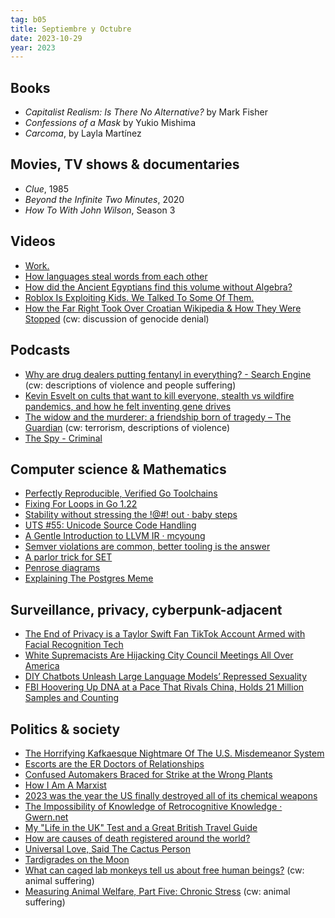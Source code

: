 ```yaml
---
tag: b05
title: Septiembre y Octubre
date: 2023-10-29
year: 2023
---
```


## Books

- *Capitalist Realism: Is There No Alternative?* by Mark Fisher
- *Confessions of a Mask* by Yukio Mishima
- *Carcoma*, by Layla Martínez

## Movies, TV shows & documentaries

- *Clue*, 1985
- *Beyond the Infinite Two Minutes*, 2020
- *How To With John Wilson*, Season 3

## Videos

- [Work.](https://www.youtube.com/watch?v=hvk_XylEmLo)
- [How languages steal words from each other](https://www.youtube.com/watch?v=TFpzps-DCb0)
- [How did the Ancient Egyptians find this volume without Algebra?](https://www.youtube.com/watch?v=xmoIrwTsZbg)
- [Roblox Is Exploiting Kids. We Talked To Some Of Them.](https://www.youtube.com/watch?v=n6PYj93SGxc)
- [How the Far Right Took Over Croatian Wikipedia & How They Were Stopped]() (cw: discussion of genocide denial)

## Podcasts

- [Why are drug dealers putting fentanyl in everything? - Search Engine](https://open.spotify.com/episode/3mk2gJNYlPBhHSRbJkNefi) (cw: descriptions of violence and people suffering)
- [Kevin Esvelt on cults that want to kill everyone, stealth vs wildfire pandemics, and how he felt inventing gene drives](https://80000hours.org/podcast/episodes/kevin-esvelt-stealth-wildfire-pandemics/)
- [The widow and the murderer: a friendship born of tragedy – The Guardian](https://www.theguardian.com/world/audio/2023/oct/13/the-widow-and-the-murderer-a-friendship-born-of-tragedy-podcast)  (cw: terrorism, descriptions of violence)
- [The Spy - Criminal](https://thisiscriminal.com/episode-240-the-spy-10-20-2023/)

## Computer science & Mathematics

- [Perfectly Reproducible, Verified Go Toolchains](https://go.dev/blog/rebuild)
- [Fixing For Loops in Go 1.22](https://go.dev/blog/loopvar-preview)
- [Stability without stressing the !@#! out · baby steps](https://smallcultfollowing.com/babysteps/blog/2023/09/18/stability-without-stressing-the-out/)
- [UTS #55: Unicode Source Code Handling](https://www.unicode.org/reports/tr55/#Acknowledgements)
- [A Gentle Introduction to LLVM IR · mcyoung](https://mcyoung.xyz/2023/08/01/llvm-ir/)
- [Semver violations are common, better tooling is the answer](https://predr.ag/blog/semver-violations-are-common-better-tooling-is-the-answer/)
- [A parlor trick for SET](https://jeremykun.com/2018/03/25/a-parlor-trick-for-set/)
- [Penrose diagrams](https://penrose.cs.cmu.edu/docs/tutorial/welcome)
- [Explaining The Postgres Meme](https://www.avestura.dev/blog/explaining-the-postgres-meme)


## Surveillance, privacy, cyberpunk-adjacent

- [The End of Privacy is a Taylor Swift Fan TikTok Account Armed with Facial Recognition Tech](https://www.404media.co/the-end-of-privacy-is-a-taylor-swift-fan-tiktok-account-armed-with-facial-recognition-tech/)
- [White Supremacists Are Hijacking City Council Meetings All Over America](https://www.404media.co/white-supremacists-dominate-san-diego-city-council-meeting/)
- [DIY Chatbots Unleash Large Language Models’ Repressed Sexuality](https://www.404media.co/chub-ai-characters-jailbreaking-nsfw-chatbots/)
- [FBI Hoovering Up DNA at a Pace That Rivals China, Holds 21 Million Samples and Counting](https://theintercept.com/2023/08/29/fbi-dna-collection-surveillance/)

## Politics & society

- [The Horrifying Kafkaesque Nightmare Of The U.S. Misdemeanor System](https://thingofthings.substack.com/p/the-horrifying-kafkaesque-nightmare)
- [Escorts are the ER Doctors of Relationships](https://aella.substack.com/p/escorts-are-the-er-doctors-of-relationships)
- [Confused Automakers Braced for Strike at the Wrong Plants](https://theintercept.com/2023/09/19/uaw-strike-auto-plants/)
- [How I Am A Marxist](https://sootyempiric.blogspot.com/2023/10/how-i-am-marxist.html)
- [2023 was the year the US finally destroyed all of its chemical weapons](https://www.vox.com/world-politics/23896221/chemical-weapons-united-states-cwc-arms-control-pueblo-blue-grass)
- [The Impossibility of Knowledge of Retrocognitive Knowledge · Gwern.net](https://gwern.net/retrocognition)
- [My "Life in the UK" Test and a Great British Travel Guide](https://www.forkingpaths.co/p/my-life-in-the-uk-test-and-a-great)
- [How are causes of death registered around the world?](https://ourworldindata.org/how-are-causes-of-death-registered-around-the-world)
- [Universal Love, Said The Cactus Person](https://slatestarcodex.com/2015/04/21/universal-love-said-the-cactus-person/)
- [Tardigrades on the Moon](https://en.wikipedia.org/wiki/Tardigrades_on_the_Moon)
- [What can caged lab monkeys tell us about free human beings?](https://www.vox.com/future-perfect/23795087/animal-experiments-primates-mental-health-effective) (cw: animal suffering)
- [Measuring Animal Welfare, Part Five: Chronic Stress](https://thingofthings.substack.com/p/measuring-animal-welfare-part-five) (cw: animal suffering)
